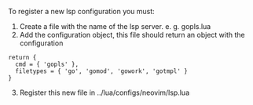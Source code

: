 To register a new lsp configuration you must:
1. Create a file with the name of the lsp server. e. g. gopls.lua
2. Add the configuration object, this file should return an object with the configuration
```
return {
  cmd = { 'gopls' },
  filetypes = { 'go', 'gomod', 'gowork', 'gotmpl' }
}
```
3. Register this new file in ../lua/configs/neovim/lsp.lua

